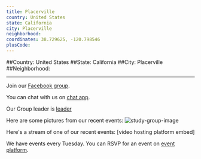 ```yaml
---
title: Placerville
country: United States
state: California
city: Placerville
neighborhood: 
coordinates: 38.729625, -120.798546
plusCode:
---
```


##Country: United States
##State: California
##City: Placerville
##Neighborhood: 
*****
Join our [Facebook group](https://www.facebook.com/groups/free.code.camp.placerville).

You can chat with us on [chat app]().

Our Group leader is [leader]()

Here are some pictures from our recent events:
![study-group-image]()

Here's a stream of one of our recent events:
[video hosting platform embed]

We have events every Tuesday. You can RSVP for an event on [event platform]().

